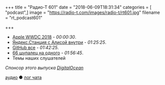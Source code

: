 +++
title = "Радио-Т 601"
date = "2018-06-09T18:31:34"
categories = [ "podcast",]
image = "https://radio-t.com/images/radio-t/rt601.jpg"
filename = "rt_podcast601"

+++

- [Apple WWDC 2018](https://www.digitaltrends.com/mobile/wwdc-2018-news/) - *00:00:30*.
- [Яндекс.Станция с Алисой внутри](https://station.yandex.ru/) - *01:25:25*.
- [GitHub все](https://blog.github.com/2018-06-04-github-microsoft/) - *01:42:25*.
- [66 щупалец на одного](https://www.destroyallsoftware.com/blog/2017/the-biggest-and-weirdest-commits-in-linux-kernel-git-history) - *01:56:45*.
- Темы наших слушателей

*Спонсор этого выпуска [DigitalOcean](https://www.digitalocean.com)*


[аудио](http://cdn.radio-t.com/rt_podcast601.mp3) ● [лог чата](http://chat.radio-t.com/logs/radio-t-601.html)
<audio src="http://cdn.radio-t.com/rt_podcast601.mp3" preload="none"></audio>